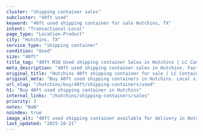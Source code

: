 ```yaml
---
cluster: "shipping container sales"
subcluster: "40ft used"
keyword: "40ft used shipping container for sale Hutchins, TX"
intent: "Transactional-Local"
page_type: "Location-Product"
city: "Hutchins, TX"
service_type: "shipping container"
condition: "Used"
size: "40ft"
title_tag: "40ft M3d Used shipping container Sales in Hutchins | LC Container"
meta_description: "40ft used shipping container sales in Hutchins. Fast delivery, competitive pricing. Serving shipping containers area. Quote ID: 7HT. Call (214) 524-4168 for your free quote today."
original_title: "Hutchins 40ft shipping container for sale | LC Container"
original_meta: "Buy 40ft used shipping containers in Hutchins. Local since 2003. New & used inventory. Fast delivery. Get your free quote — call (214) 524-4168 today."
url_slug: "/hutchins/buy/40ft/shipping-containers/used"
h1: "Buy 40ft used shipping container in Hutchins"
internal_links: "/hutchins/shipping-containers/sales"
priority: 3
notes: "NaN"
noindex: true
image_alt: "40ft used shipping container available for delivery in Hutchins"
last_updated: "2025-10-21"
---
```


<!-- TODO: Add unique city/inventory copy, images, and internal links here. -->
